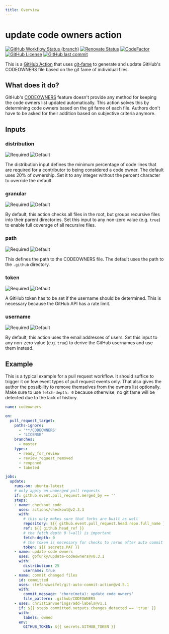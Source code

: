 ```yaml
---
title: Overview
---
```

# update code owners action

[![GitHub Workflow Status (branch)](https://img.shields.io/github/workflow/status/gofunky/update-codeowners/build/master?style=for-the-badge)](https://github.com/gofunky/update-codeowners/actions)
[![Renovate Status](https://img.shields.io/badge/renovate-enabled-green?style=for-the-badge&logo=renovatebot&color=1a1f6c)](https://app.renovatebot.com/dashboard#github/gofunky/update-codeowners)
[![CodeFactor](https://www.codefactor.io/repository/github/gofunky/update-codeowners/badge?style=for-the-badge)](https://www.codefactor.io/repository/github/gofunky/update-codeowners)
[![GitHub License](https://img.shields.io/github/license/gofunky/update-codeowners.svg?style=for-the-badge)](https://github.com/gofunky/update-codeowners/blob/master/LICENSE)
[![GitHub last commit](https://img.shields.io/github/last-commit/gofunky/update-codeowners.svg?style=for-the-badge&color=9cf)](https://github.com/gofunky/update-codeowners/commits/master)

This is a [GitHub Action](https://github.com/features/actions) that uses [git-fame](https://pypi.org/project/git-fame) to generate and update GitHub's CODEOWNERS file based on the git fame of individual files.

## What does it do?

GitHub's [CODEOWNERS](https://docs.github.com/en/github/creating-cloning-and-archiving-repositories/about-code-owners)
feature doesn't provide any method for keeping the code owners list updated automatically.
This action solves this by determining code owners based on the git fame of each file.
Authors don't have to be asked for their addition based on subjective criteria anymore.

<!--- BEGIN_ACTION_DOCS --->
## Inputs

### distribution
![Required](https://img.shields.io/badge/Required-no-inactive?style=flat-square)
![Default](https://img.shields.io/badge/Default-25-$2a$10$xzYKdERKlyUNozp3FGwX6OgHdoPRBpNGULrDhx.yQyujw1HUQvVaS?style=flat-square)

The distribution input defines the minimum percentage of code lines that are required for a contributor to being
considered a code owner.
The default uses 20% of ownership. Set it to any integer without the percent character to override the default.


### granular
![Required](https://img.shields.io/badge/Required-no-inactive?style=flat-square)
![Default](https://img.shields.io/badge/Default--$2a$10$U1Dr61N36zlQHsxBQpp5QevJ8zF1vuyIAjVaQRnA1mnjzJUBIu/YO?style=flat-square)

By default, this action checks all files in the root, but groups recursive files into their parent directories.
Set this input to any non-zero value (e.g. `true`) to enable full coverage of all recursive files.


### path
![Required](https://img.shields.io/badge/Required-no-inactive?style=flat-square)
![Default](https://img.shields.io/badge/Default-.github/CODEOWNERS-$2a$10$bLYhfb.rYM7dZf6kVz6.w.QrfidBIrOmmdTsoQGpu0gpmZdxZk1V.?style=flat-square)

This defines the path to the CODEOWNERS file.
The default uses the path to the `.github` directory.


### token
![Required](https://img.shields.io/badge/Required-no-inactive?style=flat-square)
![Default](https://img.shields.io/badge/Default-${{_github.token_}}-$2a$10$KYY..tJGiY/KbXjMeHurDO5NB6MqHH4AyXPNBf.CP1p9HXh.xPDNW?style=flat-square)

A GitHub token has to be set if the username should be determined.
This is necessary because the GitHub API has a rate limit.


### username
![Required](https://img.shields.io/badge/Required-no-inactive?style=flat-square)
![Default](https://img.shields.io/badge/Default--$2a$10$tdAm6D20lWeNn5Y2SNZJqepNFebEquvs5aBAu1QuPQSepPv7VjGoK?style=flat-square)

By default, this action uses the email addresses of users.
Set this input to any non-zero value (e.g. `true`) to derive the GitHub usernames and use them instead.


<!--- END_ACTION_DOCS --->

## Example

This is a typical example for a pull request workflow.
It should suffice to trigger it on few event types of pull request events only.
That also gives the author the possibility to remove themselves from the owners list optionally.
Make sure to use `fetch-depth: 0` because otherwise, no git fame will be detected due to the lack of history.

<!-- add-file: ./.github/workflows/example.yml -->
``` yml 
name: codeowners

on:
  pull_request_target:
    paths-ignore:
      - '**/CODEOWNERS'
      - 'LICENSE'
    branches:
      - master
    types:
      - ready_for_review
      - review_request_removed
      - reopened
      - labeled

jobs:
  update:
    runs-on: ubuntu-latest
    # only apply on unmerged pull requests
    if: github.event.pull_request.merged_by == ''
    steps:
    - name: checkout code
      uses: actions/checkout@v2.3.3
      with:
        # this only makes sure that forks are built as well
        repository: ${{ github.event.pull_request.head.repo.full_name }}
        ref: ${{ github.head_ref }}
        # the fetch depth 0 (=all) is important
        fetch-depth: 0
        # the token is necessary for checks to rerun after auto commit
        token: ${{ secrets.PAT }}
    - name: update code owners
      uses: gofunky/update-codeowners@v0.3.1
      with:
        distribution: 25
        username: true
    - name: commit changed files
      id: committed
      uses: stefanzweifel/git-auto-commit-action@v4.5.1
      with:
        commit_message: 'chore(meta): update code owners'
        file_pattern: .github/CODEOWNERS
    - uses: christianvuerings/add-labels@v1.1
      if: ${{ steps.committed.outputs.changes_detected == 'true' }}
      with:
        labels: owned
      env:
        GITHUB_TOKEN: ${{ secrets.GITHUB_TOKEN }}

```
